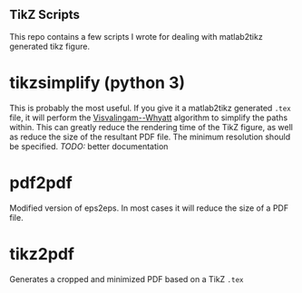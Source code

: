 ## TikZ Scripts
This repo contains a few scripts I wrote for dealing with matlab2tikz generated tikz figure.

# tikzsimplify (python 3)
This is probably the most useful. If you give it a matlab2tikz generated `.tex`
file, it will perform the [Visvalingam--Whyatt](https://hydra.hull.ac.uk/resources/hull:8338)
algorithm to simplify the paths within. This can greatly reduce the
rendering time of the TikZ figure, as well as reduce the size of the resultant
PDF file. The minimum resolution should be specified.
*TODO:* better documentation

# pdf2pdf
Modified version of eps2eps. In most cases it will reduce the size of a PDF file.

# tikz2pdf
Generates a cropped and minimized PDF based on a TikZ `.tex`
